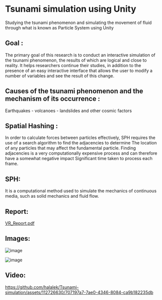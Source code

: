 # Tsunami simulation using Unity

Studying the tsunami phenomenon and simulating the movement of fluid through what is known as  Particle System using Unity

## Goal : 
The primary goal of this research is to conduct an interactive simulation of the tsunami phenomenon, the results of which are logical and close to reality. It helps researchers continue their studies, in addition to the presence of an easy interactive interface that allows the user to modify a number of variables and see the result of this change.


## Causes of the tsunami phenomenon and the mechanism of its occurrence :
Earthquakes - volcanoes - landslides and other cosmic factors

## Spatial Hashing :
In order to calculate forces between particles effectively, SPH requires the use of a search algorithm to find the adjacencies to determine
The location of any particles that may affect the fundamental particle.
Finding adjacencies is a very computationally expensive process and can therefore have a somewhat negative impact
Significant time taken to process each frame.

## SPH:
It is a computational method used to simulate the mechanics of continuous media, such as solid mechanics and fluid flow.


## Report:

[VR_Report.pdf](https://github.com/halalek/Tsunami-simulation/files/14454555/VR_Report.pdf)

## Images:
![image](https://github.com/halalek/Tsunami-simulation/assets/112726630/bdf8ef85-cb4b-4d6f-b608-801423ef0863)

![image](https://github.com/halalek/Tsunami-simulation/assets/112726630/9e772dd6-0c48-473c-885a-d15a7663b396)



## Video:
https://github.com/halalek/Tsunami-simulation/assets/112726630/707197a7-7ae0-4346-8084-ca9b182235db

